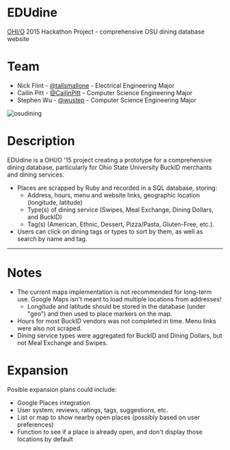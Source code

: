 # EDUdine

[OHI/O](http://hack.osu.edu/) 2015 Hackathon Project - comprehensive OSU dining database website

# Team
* Nick Flint - [@tallsmallone](http://github.com/tallsmallone/) - Electrical Engineering Major
* Cailin Pitt - [@CailinPitt](http://github.com/CailinPitt/) - Computer Science Engineering Major
* Stephen Wu - [@wustep](http://github.com/wustep/) - Computer Science Engineering Major


![osudining](http://wustep.me/assets/img/portfolio/osudining.png "osudining")

# Description
EDUdine is a OHI/O '15 project creating a prototype for a comprehensive dining database, particularly for Ohio State University BuckID merchants and dining services. 
* Places are scrapped by Ruby and recorded in a SQL database, storing:
  * Address, hours, menu and website links, geographic location (longitude, latitude) 
  * Type(s) of dining service (Swipes, Meal Exchange, Dining Dollars, and BuckID) 
  * Tag(s) (American, Ethnic, Dessert, Pizza/Pasta, Gluten-Free, etc.). 
* Users can click on dining tags or types to sort by them, as well as search by name and tag.

---

# Notes
* The current maps implementation is not recommended for long-term use. Google Maps isn't meant to load multiple locations from addresses! 
  * Longitude and latitude should be stored in the database (under "geo") and then used to place markers on the map.
* Hours for most BuckID vendors was not completed in time. Menu links were also not scraped. 
* Dining service types were aggregated for BuckID and Dining Dollars, but not Meal Exchange and Swipes. 

# Expansion
Posible expansion plans could include:
* Google Places integration
* User system: reviews, ratings, tags, suggestions, etc. 
* List or map to show nearby open places (possibly based on user preferences)
* Function to see if a place is already open, and don't display those locations by default
